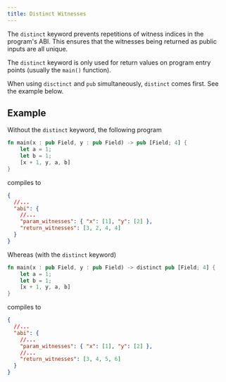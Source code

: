 ```yaml
---
title: Distinct Witnesses
---
```


The `distinct` keyword prevents repetitions of witness indices in the program's ABI. This ensures
that the witnesses being returned as public inputs are all unique.

The `distinct` keyword is only used for return values on program entry points (usually the `main()`
function).

When using `disctinct` and `pub` simultaneously, `distinct` comes first. See the example below.

## Example

Without the `distinct` keyword, the following program

```rust
fn main(x : pub Field, y : pub Field) -> pub [Field; 4] {
    let a = 1;
    let b = 1;
    [x + 1, y, a, b]
}
```

compiles to

```json
{
  //...
  "abi": {
    //...
    "param_witnesses": { "x": [1], "y": [2] },
    "return_witnesses": [3, 2, 4, 4]
  }
}
```

Whereas (with the `distinct` keyword)

```rust
fn main(x : pub Field, y : pub Field) -> distinct pub [Field; 4] {
    let a = 1;
    let b = 1;
    [x + 1, y, a, b]
}
```

compiles to

```json
{
  //...
  "abi": {
    //...
    "param_witnesses": { "x": [1], "y": [2] },
    //...
    "return_witnesses": [3, 4, 5, 6]
  }
}
```

